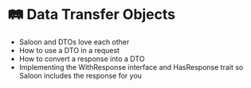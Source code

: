 # 🛤 Data Transfer Objects

* Saloon and DTOs love each other
* How to use a DTO in a request
* How to convert a response into a DTO
* Implementing the WithResponse interface and HasResponse trait so Saloon includes the response for you
